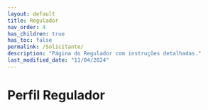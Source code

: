 ```yaml
---
layout: default
title: Regulador
nav_order: 4
has_children: true
has_toc: false
permalink: /Solicitante/
description: "Página do Regulador com instruções detalhadas."
last_modified_date: "11/04/2024"
---
```


<!-- 



-->


# Perfil Regulador

